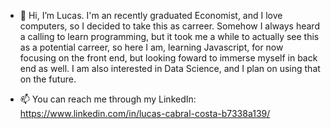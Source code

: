 - 👋 Hi, I’m Lucas. I'm an recently graduated Economist,
and I love computers, so I decided to take this as carreer. Somehow I always heard a calling to learn programming,
but it took me a while to actually see this as a potential carreer, so here I am, learning Javascript, for now focusing
on the front end, but looking foward to immerse myself in back end as well. I am also interested in Data Science, and
I plan on using that on the future.

- 📫 You can reach me through my LinkedIn:
  https://www.linkedin.com/in/lucas-cabral-costa-b7338a139/

